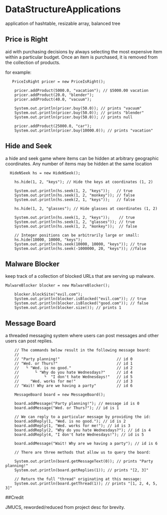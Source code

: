 # DataStructureApplications

application of hashtable, resizable array, balanced tree

## Price is Right

aid with purchasing decisions by always selecting the most expensive item within a particular budget. Once an item is purchased, it is removed from the collection of products. 

for example:

```
   PriceIsRight pricer = new PriceIsRight();
    
    pricer.addProduct(5000.0, "vacation"); // $5000.00 vacation
    pricer.addProduct(20.0, "blender");
    pricer.addProduct(40.0, "vacuum");
    
    System.out.println(pricer.buy(50.0)); // prints "vacuum"
    System.out.println(pricer.buy(50.0)); // prints "blender"
    System.out.println(pricer.buy(50.0)); // prints null
    
    pricer.addProduct(25000.0, "car");
    System.out.println(pricer.buy(10000.0)); // prints "vacation"
```

## Hide and Seek

a hide and seek game where items can be hidden at arbitrary geographic coordinates. Any number of items may be hidden at the same location

```
  HideNSeek hs = new HideNSeek();

    hs.hide(1, 2, "keys"); // Hide the keys at coordinates (1, 2)
    
    System.out.println(hs.seek(1, 2, "keys"));   // true
    System.out.println(hs.seek(1, 2, "monkey")); // false
    System.out.println(hs.seek(2, 1, "keys"));   // false

    hs.hide(1, 2, "glasses"); // Hide glasses at coordinates (1, 2)
    
    System.out.println(hs.seek(1, 2, "keys"));    // true
    System.out.println(hs.seek(1, 2, "glasses")); // true
    System.out.println(hs.seek(1, 2, "monkey"));  // false

    // Integer positions can be arbitrarily large or small:
    hs.hide(10000, 10000, "keys");
    System.out.println(hs.seek(10000, 10000, "keys")); // true
    System.out.println(hs.seek(-1000000, 20, "keys")); //false
```

## Malware Blocker

keep track of a collection of blocked URLs that are serving up malware.

```
MalwareBlocker blocker = new MalwareBlocker();
    
    blocker.blockSite("evil.com");
    System.out.println(blocker.isBlocked("evil.com")); // true
    System.out.println(blocker.isBlocked("good.com")); // false
    System.out.println(blocker.size()); // prints 1
```

## Message Board

a threaded messaging system where users can post messages and other users can post replies.

```
    // The commands below result in the following message board:
    //
    // "Party planning!"                         // id 0 
    // "Wed. or Thurs?"                          // id 1
    //   └ "Wed. is no good."                    // id 2
    //       └ "Why do you hate Wednesdays?"     // id 4
    //           └  "I don't hate Wednesdays!"   // id 5
    //     "Wed. works for me!"                  // id 3
    // "Wait! Why are we having a party"         // id 6

    MessageBoard board = new MessageBoard();
    
    board.addMessage("Party planning!"); // message id is 0
    board.addMessage("Wed. or Thurs?"); // id is 1
    
    // We can reply to a particular message by providing the id:
    board.addReply(1, "Wed. is no good."); // id is 2
    board.addReply(1, "Wed. works for me!"); // id is 3
    board.addReply(2, "Why do you hate Wednesdays?"); // id is 4
    board.addReply(4, "I don't hate Wednesdays!"); // id is 5
    
    board.addMessage("Wait! Why are we having a party"); // id is 6
    
    // There are three methods that allow us to query the board:
    
    System.out.println(board.getMessageText(0)); // prints "Party planning!"
    System.out.println(board.getReplies(1)); // prints "[2, 3]"
    
    // Return the full "thread" originating at this message:
    System.out.println(board.getThread(1)); // prints "[1, 2, 4, 5, 3]"
```

##Credit 

JMUCS, reworded/reduced from project desc for brevity.

